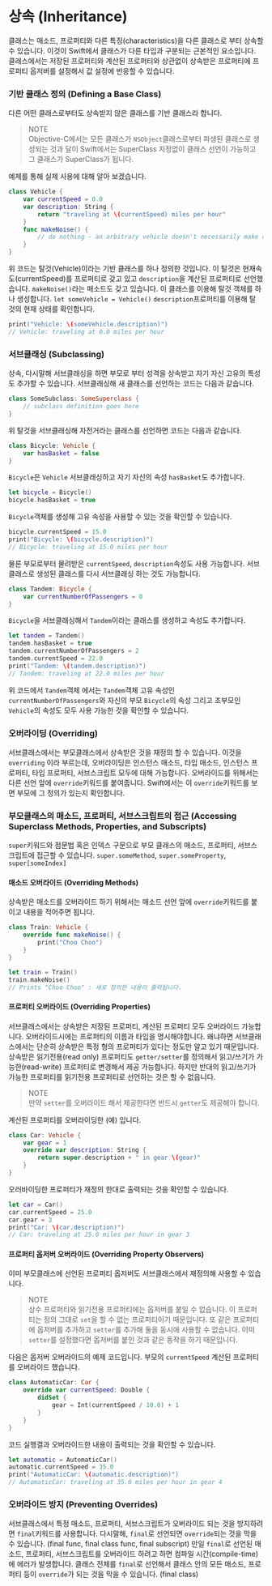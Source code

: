 # 상속 \(Inheritance\)

클래스는 매소드, 프로퍼티와 다른 특징\(characteristics\)을 다른 클래스로 부터 상속할 수 있습니다. 이것이 Swift에서 클래스가 다른 타입과 구분되는 근본적인 요소입니다. 클래스에서는 저장된 프로퍼티와 계산된 프로퍼티와 상관없이 상속받은 프로퍼티에 프로퍼티 옵저버를 설정해서 값 설정에 반응할 수 있습니다.

### 기반 클래스 정의 \(Defining a Base Class\)

다른 어떤 클래스로부터도 상속받지 않은 클래스를 기반 클래스라 합니다.

> NOTE   
> Objective-C에서는 모든 클래스가 `NSObject`클래스로부터 파생된 클래스로 생성되는 것과 달이 Swift에서는 SuperClass 지정없이 클래스 선언이 가능하고 그 클래스가 SuperClass가 됩니다.

예제를 통해 실제 사용에 대해 알아 보겠습니다.

```swift
class Vehicle {
    var currentSpeed = 0.0
    var description: String {
        return "traveling at \(currentSpeed) miles per hour"
    }
    func makeNoise() {
        // do nothing - an arbitrary vehicle doesn't necessarily make a noise
    }
}
```

위 코드는 탈것\(Vehicle\)이라는 기반 클래스를 하나 정의한 것입니다. 이 탈것은 현재속도\(currentSpeed\)를 프로퍼티로 갖고 있고 `description`을 계산된 프로퍼티로 선언했습니다. `makeNoise()`라는 매소드도 갖고 있습니다. 이 클래스를 이용해 탈것 객체를 하나 생성합니다. `let someVehicle = Vehicle()` `description`프로퍼티를 이용해 탈 것의 현재 상태를 확인합니다.

```swift
print("Vehicle: \(someVehicle.description)")
// Vehicle: traveling at 0.0 miles per hour
```

### 서브클래싱 \(Subclassing\)

상속, 다시말해 서브클래싱을 하면 부모로 부터 성격을 상속받고 자기 자신 고유의 특성도 추가할 수 있습니다. 서브클래싱해 새 클래스를 선언하는 코드는 다음과 같습니다.

```swift
class SomeSubclass: SomeSuperclass {
    // subclass definition goes here
}
```

위 탈것을 서브클래싱해 자전거라는 클래스를 선언하면 코드는 다음과 같습니다.

```swift
class Bicycle: Vehicle {
    var hasBasket = false
}
```

`Bicycle`은 `Vehicle` 서브클래싱하고 자기 자신의 속성 `hasBasket`도 추가합니다.

```swift
let bicycle = Bicycle()
bicycle.hasBasket = true
```

`Bicycle`객체를 생성해 고유 속성을 사용할 수 있는 것을 확인할 수 있습니다.

```swift
bicycle.currentSpeed = 15.0
print("Bicycle: \(bicycle.description)")
// Bicycle: traveling at 15.0 miles per hour
```

물론 부모로부터 물려받은 `currentSpeed`, `description`속성도 사용 가능합니다. 서브클래스로 생성된 클래스를 다시 서브클래싱 하는 것도 가능합니다.

```swift
class Tandem: Bicycle {
    var currentNumberOfPassengers = 0
}
```

`Bicycle`을 서브클래싱해서 `Tandem`이라는 클래스를 생성하고 속성도 추가합니다.

```swift
let tandem = Tandem()
tandem.hasBasket = true
tandem.currentNumberOfPassengers = 2
tandem.currentSpeed = 22.0
print("Tandem: \(tandem.description)")
// Tandem: traveling at 22.0 miles per hour
```

위 코드에서 `Tandem`객체 에서는 `Tandem`객체 고유 속성인 `currentNumberOfPassengers`와 자신의 부모 `Bicycle`의 속성 그리고 조부모인 `Vehicle`의 속성도 모두 사용 가능한 것을 확인할 수 있습니다.

### 오버라이딩 \(Overriding\)

서브클래스에서는 부모클래스에서 상속받은 것을 재정의 할 수 있습니다. 이것을 `overriding` 이라 부르는데, 오버라이딩은 인스턴스 매소드, 타입 매소드, 인스턴스 프로퍼티, 타입 프로퍼티, 서브스크립트 모두에 대해 가능합니다. 오버라이드를 위해서는 다른 선언 앞에 `override`키워드를 붙여줍니다. Swift에서는 이 `override`키워드를 보면 부모에 그 정의가 있는지 확인합니다.

### 부모클래스의 매소드, 프로퍼티, 서브스크립트의 접근 \(Accessing Superclass Methods, Properties, and Subscripts\)

`super`키워드와 점문법 혹은 인덱스 구문으로 부모 클래스의 매소드, 프로퍼티, 서브스크립트에 접근할 수 있습니다. `super.someMethod`, `super.someProperty`, `super[someIndex]`

#### 매소드 오버라이드 \(Overriding Methods\)

상속받은 매소드를 오버라이드 하기 위해서는 매소드 선언 앞에 `override`키워드를 붙이고 내용을 적어주면 됩니다.

```swift
class Train: Vehicle {
    override func makeNoise() {
        print("Choo Choo")
    }
}
```

```swift
let train = Train()
train.makeNoise()
// Prints "Choo Choo" : 새로 정의한 내용이 출력됩니다.
```

#### 프로퍼티 오버라이드 \(Overriding Properties\)

서브클래스에서는 상속받은 저장된 프로퍼티, 계산된 프로퍼티 모두 오버라이드 가능합니다. 오버라이드시에는 프로퍼티의 이름과 타입을 명시해야합니다. 왜냐하면 서브클래스에서는 단순히 상속받은 특정 형의 프로퍼티가 있다는 정도만 알고 있기 때문입니다. 상속받은 읽기전용\(read only\) 프로퍼티도 `getter/setter`를 정의해서 읽고/쓰기가 가능한\(read-write\) 프로퍼티로 변경해서 제공 가능합니다. 하지만 반대의 읽고/쓰기가 가능한 프로퍼티를 읽기전용 프로퍼티로 선언하는 것은 할 수 없읍니다.

> NOTE   
> 만약 `setter`를 오버라이드 해서 제공한다면 반드시 `getter`도 제공해야 합니다.

계산된 프로퍼티를 오버라이딩한 \(예\) 입니다.

```swift
class Car: Vehicle {
    var gear = 1
    override var description: String {
        return super.description + " in gear \(gear)"
    }
}
```

오러바이딩한 프로퍼티가 재정의 한대로 출력되는 것을 확인할 수 있습니다.

```swift
let car = Car()
car.currentSpeed = 25.0
car.gear = 3
print("Car: \(car.description)")
// Car: traveling at 25.0 miles per hour in gear 3
```

#### 프로퍼티 옵저버 오버라이드 \(Overriding Property Observers\)

이미 부모클래스에 선언된 프로퍼티 옵저버도 서브클래스에서 재정의해 사용할 수 있습니다.

> NOTE   
> 상수 프로퍼티와 읽기전용 프로퍼티에는 옵저버를 붙일 수 없습니다. 이 프로퍼티는 정의 그대로 `set`을 할 수 없는 프로퍼티이기 때문입니다. 또 같은 프로퍼티에 옵저버를 추가하고 `setter`를 추가해 둘을 동시에 사용할 수 없습니다. 이미 `setter`를 설정했다면 옵저버를 붙인 것과 같은 동작을 하기 때문입니다.

다음은 옵저버 오버라이드의 예제 코드입니다. 부모의 `currentSpeed` 계산된 프로퍼티를 오버라이드 했습니다.

```swift
class AutomaticCar: Car {
    override var currentSpeed: Double {
        didSet {
            gear = Int(currentSpeed / 10.0) + 1
        }
    }
}
```

코드 실행결과 오버라이드한 내용이 출력되는 것을 확인할 수 있습니다.

```swift
let automatic = AutomaticCar()
automatic.currentSpeed = 35.0
print("AutomaticCar: \(automatic.description)")
// AutomaticCar: traveling at 35.0 miles per hour in gear 4
```

### 오버라이드 방지 \(Preventing Overrides\)

서브클래스에서 특정 매소드, 프로퍼티, 서브스크립트가 오버라이드 되는 것을 방지하려면 `final`키워드를 사용합니다. 다시말해, `final`로 선언되면 `override`되는 것을 막을 수 있습니다. \(final func, final class func, final subscript\) 만일 `final`로 선언된 매소드, 프로퍼티, 서브스크립트를 오버라이드 하려고 하면 컴파일 시간\(compile-time\)에 에러가 발생합니다. 클래스 전체를 `final`로 선언해서 클래스 안의 모든 매소드, 프로퍼티 등이 `override`가 되는 것을 막을 수 있습니다. \(final class\)


